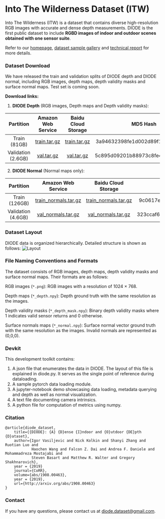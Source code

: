 # Into The Wilderness Dataset (ITW)


Into The Wilderness (ITW) is a dataset that contains diverse high-resolution RGB images with accurate and dense depth measurements. DIODE is the first public dataset to include **RGBD images of indoor and outdoor scenes obtained with one sensor suite**.

Refer to our [homepage](https://diode-dataset.org), [dataset sample gallery](https://photos.app.goo.gl/E5tNDDQLNnFhHrjEA) and [technical report](https://arxiv.org/abs/1908.00463) for more details.

### Dataset Download
We have released the train and validation splits of DIODE depth and DIODE normal, including RGB images, depth maps, depth validity masks and surface normal maps. Test set is coming soon.

**Download links:**

1. **DIODE Depth** (RGB images, Depth maps and Depth validity masks):

|     Partition      |                      Amazon Web Service                      | Baidu Cloud Storage                                               |             MD5 Hash             |
| :----------------: | :----------------------------------------------------------: | :------------------------------------------------------------: | :------------------------------: |
|    Train (81GB)    | [train.tar.gz](http://diode-dataset.s3.amazonaws.com/train.tar.gz) | [train.tar.gz](https://pan.baidu.com/s/1Ga9v6jVzyxfu1TUWJzo7mA) | 3a94632398fe1d002d89f11743f748b1 |
| Validation (2.6GB) | [val.tar.gz](http://diode-dataset.s3.amazonaws.com/val.tar.gz) | [val.tar.gz](https://pan.baidu.com/s/18IoX7f9W3F7acP0hjl7NSA) | 5c895d09201b88973c8fe4552a67dd85 |

2. **DIODE Normal** (Normal maps only):

|     Partition      |                      Amazon Web Service                      | Baidu Cloud Storage                                               |             MD5 Hash             |
| :----------------: | :----------------------------------------------------------: | :------------------------------------------------------------: | :------------------------------: |
|    Train (126GB)    | [train_normals.tar.gz](http://diode-dataset.s3.amazonaws.com/train_normals.tar.gz) | [train_normals.tar.gz](https://pan.baidu.com/s/1ngYpSuHSC1rdLXu4edAaKA) | 9c0617ebe1eaf1928fdf3344e1c42aef |
| Validation (4.6GB) | [val_normals.tar.gz](http://diode-dataset.s3.amazonaws.com/val_normals.tar.gz) | [val_normals.tar.gz](https://pan.baidu.com/s/1TLb3hfgK7dAghEOS76ppvg) | 323ccaf60abebdb59705dcd8b529d709 |

### Dataset Layout
DIODE data is organized hierarchically. Detailed structure is shown as follows:
![Layout](dataset_layout.png)

### File Naming Conventions and Formats
The dataset consists of RGB images, depth maps, depth validity masks and surface normal maps. Their formats are as follows:

  RGB images (`*.png`): RGB images with a resolution of 1024 × 768.

  Depth maps (`*_depth.npy`): Depth ground truth with the same resolution as the images.

  Depth validity masks (`*_depth_mask.npy`): Binary depth validity masks where 1 indicates valid sensor returns and 0 otherwise.
  
  Surface normals maps (`*_normal.npy`): Surface normal vector ground truth with the same resolution as the images. Invalid normals are represented as (0,0,0).

### Devkit
This development toolkit contains:
1. A json file that enumerates the data in DIODE. The layout of this file is explained in diode.py. It serves as the single point of reference during dataloading.
2. A sample pytorch data loading module.
3. A jupyter-notebook demo showcasing data loading, metadata querying and depth as well as normal visualization.
4. A text file documenting camera intrinsics. 
5. A python file for computation of metrics using numpy. 


### Citation
```
@article{diode_dataset,
    title={{DIODE}: {A} {D}ense {I}ndoor and {O}utdoor {DE}pth {D}ataset},
    author={Igor Vasiljevic and Nick Kolkin and Shanyi Zhang and Ruotian Luo and 
            Haochen Wang and Falcon Z. Dai and Andrea F. Daniele and Mohammadreza Mostajabi and 
            Steven Basart and Matthew R. Walter and Gregory Shakhnarovich},
    year = {2019}
    journal={CoRR},
    volume={abs/1908.00463},
    year = {2019},
    url={http://arxiv.org/abs/1908.00463}
}
```
### Contact
If you have any questions, please contact us at [diode.dataset@gmail.com](diode.dataset@gmail.com).
